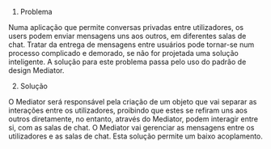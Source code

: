 1) Problema

Numa aplicação que permite conversas privadas entre utilizadores, os users podem enviar mensagens uns aos outros, em diferentes salas de chat.
Tratar da entrega de mensagens entre usuários pode tornar-se num processo complicado e demorado, se não for projetada uma solução inteligente.
A solução para este problema passa pelo uso do padrão de design Mediator.


2) Solução

O Mediator será responsável pela criação de um objeto que vai separar as interações entre os utilizadores, proibindo que estes se refiram uns aos outros diretamente, no entanto, através do Mediator, podem interagir entre si, com as salas de chat.
O Mediator vai gerenciar as mensagens entre os utilizadores e as salas de chat.
Esta solução permite um baixo acoplamento.



